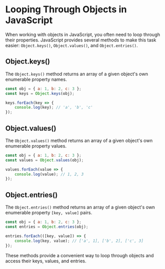 # Looping Through Objects in JavaScript

When working with objects in JavaScript, you often need to loop through their properties. JavaScript provides several methods to make this task easier: `Object.keys()`, `Object.values()`, and `Object.entries()`.

## Object.keys()

The `Object.keys()` method returns an array of a given object's own enumerable property names.

```javascript
const obj = { a: 1, b: 2, c: 3 };
const keys = Object.keys(obj);

keys.forEach(key => {
    console.log(key); // 'a', 'b', 'c'
});
```

## Object.values()

The `Object.values()` method returns an array of a given object's own enumerable property values.

```javascript
const obj = { a: 1, b: 2, c: 3 };
const values = Object.values(obj);

values.forEach(value => {
    console.log(value); // 1, 2, 3
});
```

## Object.entries()

The `Object.entries()` method returns an array of a given object's own enumerable property `[key, value]` pairs.

```javascript
const obj = { a: 1, b: 2, c: 3 };
const entries = Object.entries(obj);

entries.forEach(([key, value]) => {
    console.log(key, value); // ['a', 1], ['b', 2], ['c', 3]
});
```

These methods provide a convenient way to loop through objects and access their keys, values, and entries.
